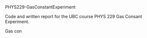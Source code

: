 PHYS229-GasConstantExperiment

Code and written report for the UBC course PHYS 229 Gas Consant Experiment. 

Gas con
